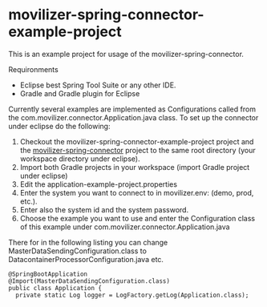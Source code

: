 # movilizer-spring-connector-example-project

This is an example project for usage of the movilizer-spring-connector.

Requironments
* Eclipse best Spring Tool Suite or any other IDE.
* Gradle and Gradle plugin for Eclipse

Currently several examples are implemented as Configurations called from the com.movilizer.connector.Application.java class.
To set up the connector under eclipse do the following:

1. Checkout the movilizer-spring-connector-example-project project and the [movilizer-spring-connector](https://github.com/Movilizer/movilizer-spring-connector) project to the same root directory (your workspace directory under eclipse).
2. Import both Gradle projects in your workspace (import Gradle project under eclipse)
3. Edit the application-example-project.properties
  1. Enter the system you want to connect to in movilizer.env: (demo, prod, etc.).
  2. Enter also the system id and the system password.
4. Choose the example you want to use and enter the Configuration class of this example under com.movilizer.connector.Application.java

There for in the following listing you can change MasterDataSendingConfiguration.class to DatacontainerProcessorConfiguration.java etc.

    @SpringBootApplication
    @Import(MasterDataSendingConfiguration.class)
    public class Application {
      private static Log logger = LogFactory.getLog(Application.class);

